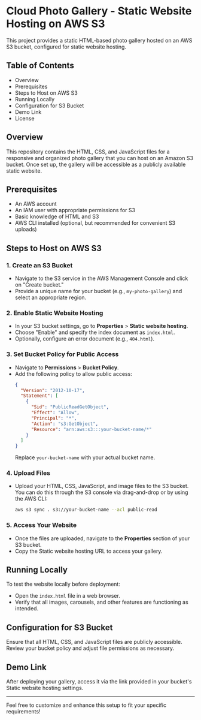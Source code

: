 # Cloud Photo Gallery - Static Website Hosting on AWS S3

This project provides a static HTML-based photo gallery hosted on an AWS S3 bucket, configured for static website hosting.

## Table of Contents
- Overview
- Prerequisites
- Steps to Host on AWS S3
- Running Locally
- Configuration for S3 Bucket
- Demo Link
- License

## Overview
This repository contains the HTML, CSS, and JavaScript files for a responsive and organized photo gallery that you can host on an Amazon S3 bucket. Once set up, the gallery will be accessible as a publicly available static website.

## Prerequisites
- An AWS account
- An IAM user with appropriate permissions for S3
- Basic knowledge of HTML and S3
- AWS CLI installed (optional, but recommended for convenient S3 uploads)

## Steps to Host on AWS S3

### 1. Create an S3 Bucket
- Navigate to the S3 service in the AWS Management Console and click on "Create bucket."
- Provide a unique name for your bucket (e.g., `my-photo-gallery`) and select an appropriate region.

### 2. Enable Static Website Hosting
- In your S3 bucket settings, go to **Properties** > **Static website hosting**.
- Choose "Enable" and specify the index document as `index.html`.
- Optionally, configure an error document (e.g., `404.html`).

### 3. Set Bucket Policy for Public Access
- Navigate to **Permissions** > **Bucket Policy**.
- Add the following policy to allow public access:
  ```json
  {
    "Version": "2012-10-17",
    "Statement": [
      {
        "Sid": "PublicReadGetObject",
        "Effect": "Allow",
        "Principal": "*",
        "Action": "s3:GetObject",
        "Resource": "arn:aws:s3:::your-bucket-name/*"
      }
    ]
  }
  ```
  Replace `your-bucket-name` with your actual bucket name.

### 4. Upload Files
- Upload your HTML, CSS, JavaScript, and image files to the S3 bucket. You can do this through the S3 console via drag-and-drop or by using the AWS CLI:
  ```bash
  aws s3 sync . s3://your-bucket-name --acl public-read
  ```

### 5. Access Your Website
- Once the files are uploaded, navigate to the **Properties** section of your S3 bucket.
- Copy the Static website hosting URL to access your gallery.

## Running Locally
To test the website locally before deployment:
- Open the `index.html` file in a web browser.
- Verify that all images, carousels, and other features are functioning as intended.

## Configuration for S3 Bucket
Ensure that all HTML, CSS, and JavaScript files are publicly accessible. Review your bucket policy and adjust file permissions as necessary.

## Demo Link
After deploying your gallery, access it via the link provided in your bucket's Static website hosting settings.

---

Feel free to customize and enhance this setup to fit your specific requirements!
